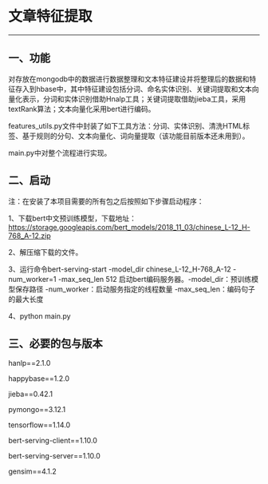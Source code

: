 # 文章特征提取

------

## 一、功能

对存放在mongodb中的数据进行数据整理和文本特征建设并将整理后的数据和特征存入到hbase中，其中特征建设包括分词、命名实体识别、关键词提取和文本向量化表示，分词和实体识别借助Hnalp工具；关键词提取借助jieba工具，采用textRank算法；文本向量化采用bert进行编码。

features_utils.py文件中封装了如下工具方法：分词、实体识别、清洗HTML标签、基于规则的分句、文本向量化、词向量提取（该功能目前版本还未用到）。

main.py中对整个流程进行实现。

## 二、启动

注：在安装了本项目需要的所有包之后按照如下步骤启动程序：

1、下载bert中文预训练模型，下载地址：https://storage.googleapis.com/bert_models/2018_11_03/chinese_L-12_H-768_A-12.zip

2、解压缩下载的文件。

3、运行命令bert-serving-start -model_dir chinese_L-12_H-768_A-12 -num_worker=1 -max_seq_len 512 启动bert编码服务器。-model_dir：预训练模型保存路径 -num_worker：启动服务指定的线程数量 -max_seq_len：编码句子的最大长度

4、python main.py

## 三、必要的包与版本

hanlp==2.1.0

happybase==1.2.0

jieba==0.42.1

pymongo==3.12.1

tensorflow==1.14.0

bert-serving-client==1.10.0

bert-serving-server==1.10.0

gensim==4.1.2